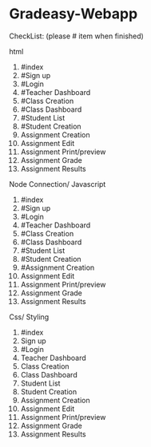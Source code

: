 # Gradeasy-Webapp


CheckList: (please # item when finished)

html
1. #index
2. #Sign up
3. #Login
4. #Teacher Dashboard
5. #Class Creation
6. #Class Dashboard
7. #Student List
8. #Student Creation
9. Assignment Creation
10. Assignment Edit
11. Assignment Print/preview
12. Assignment Grade
13. Assignment Results

Node Connection/ Javascript
1. #index
2. #Sign up
3. #Login
4. #Teacher Dashboard
5. #Class Creation
6. #Class Dashboard
7. #Student List
8. #Student Creation
9. #Assignment Creation
10. Assignment Edit
11. Assignment Print/preview
12. Assignment Grade
13. Assignment Results

Css/ Styling
1. #index
2. Sign up
3. #Login
4. Teacher Dashboard
5. Class Creation
6. Class Dashboard
7. Student List
8. Student Creation
9. Assignment Creation
10. Assignment Edit
11. Assignment Print/preview
12. Assignment Grade
13. Assignment Results

